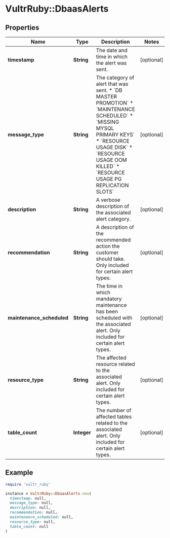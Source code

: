 # VultrRuby::DbaasAlerts

## Properties

| Name | Type | Description | Notes |
| ---- | ---- | ----------- | ----- |
| **timestamp** | **String** | The date and time in which the alert was sent. | [optional] |
| **message_type** | **String** | The category of alert that was sent. * &#x60;DB MASTER PROMOTION&#x60; * &#x60;MAINTENANCE SCHEDULED&#x60; * &#x60;MISSING MYSQL PRIMARY KEYS&#x60; * &#x60;RESOURCE USAGE DISK&#x60; * &#x60;RESOURCE USAGE OOM KILLED&#x60; * &#x60;RESOURCE USAGE PG REPLICATION SLOTS&#x60; | [optional] |
| **description** | **String** | A verbose description of the associated alert category. | [optional] |
| **recommendation** | **String** | A description of the recommended action the customer should take. Only included for certain alert types. | [optional] |
| **maintenance_scheduled** | **String** | The time in which mandatory maintenance has been scheduled with the associated alert. Only included for certain alert types. | [optional] |
| **resource_type** | **String** | The affected resource related to the associated alert. Only included for certain alert types. | [optional] |
| **table_count** | **Integer** | The number of affected tables related to the associated alert. Only included for certain alert types. | [optional] |

## Example

```ruby
require 'vultr_ruby'

instance = VultrRuby::DbaasAlerts.new(
  timestamp: null,
  message_type: null,
  description: null,
  recommendation: null,
  maintenance_scheduled: null,
  resource_type: null,
  table_count: null
)
```

